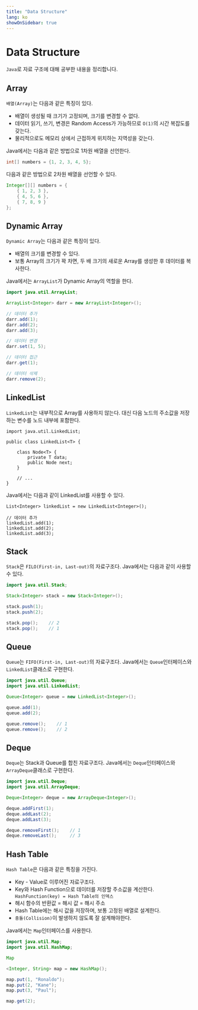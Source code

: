 ```yaml
---
title: "Data Structure"
lang: ko
showOnSidebar: true
---
```


# Data Structure
`Java`로 자료 구조에 대해 공부한 내용을 정리합니다.

## Array

`배열(Array)`는 다음과 같은 특징이 있다.

- 배열이 생성될 때 크기가 고정되며, 크기를 변경할 수 없다.
- 데이터 읽기, 쓰기, 변경은 Random Access가 가능하므로 `O(1)`의 시간 복잡도를 갖는다.
- 물리적으로도 메모리 상에서 근접하게 위치하는 지역성을 갖는다.

Java에서는 다음과 같은 방법으로 1차원 배열을 선언한다.

```java 1차원 배열
int[] numbers = {1, 2, 3, 4, 5};
```


다음과 같은 방법으로 2차원 배열을 선언할 수 있다.

```java 2차원 배열
Integer[][] numbers = {
    { 1, 2, 3 },
    { 4, 5, 6 },
    { 7, 8, 9 }
};
```

## Dynamic Array

`Dynamic Array`는 다음과 같은 특징이 있다.

- 배열의 크기를 변경할 수 있다.
- 보통 Array의 크기가 꽉 차면, 두 배 크기의 새로운 Array를 생성한 후 데이터를 복사한다.

Java에서는 `ArrayList`가 Dynamic Array의 역할을 한다.

``` java ArrayList
import java.util.ArrayList;

ArrayList<Integer> darr = new ArrayList<Integer>();

// 데이터 추가
darr.add(1);
darr.add(2);
darr.add(3);

// 데이터 변경
darr.set(1, 5);

// 데이터 접근
darr.get(1);

// 데이터 삭제
darr.remove(2);
```

## LinkedList
`LinkedList`는 내부적으로 Array를 사용하지 않는다. 대신 다음 노드의 주소값을 저장하는 변수를 노드 내부에 포함한다.
```
import java.util.LinkedList;

public class LinkedList<T> {

    class Node<T> {
        private T data;
        public Node next;
    }

    // ...
}
```
Java에서는 다음과 같이 LinkedList를 사용할 수 있다.
```
List<Integer> linkedList = new LinkedList<Integer>();

// 데이터 추가
linkedList.add(1);
linkedList.add(2);
linkedList.add(3);
```

## Stack
`Stack`은 `FILO(First-in, Last-out)`의 자료구조다. Java에서는 다음과 같이 사용할 수 있다.
``` java Stack
import java.util.Stack;

Stack<Integer> stack = new Stack<Integer>();

stack.push(1);
stack.push(2);

stack.pop();    // 2
stack.pop();    // 1
```

## Queue
`Queue`는 `FIFO(First-in, Last-out)`의 자료구조다. Java에서는 `Queue`인터페이스와 `LinkedList`클래스로 구현한다.
``` java Queue
import java.util.Queue;
import java.util.LinkedList;

Queue<Integer> queue = new LinkedList<Integer>();

queue.add(1);
queue.add(2);

queue.remove();    // 1
queue.remove();    // 2
```

## Deque
`Deque`는 Stack과 Queue를 합친 자료구조다. Java에서는 `Deque`인터페이스와 `ArrayDeque`클래스로 구현한다.
``` java Deque
import java.util.Deque;
import java.util.ArrayDeque;

Deque<Integer> deque = new ArrayDeque<Integer>();

deque.addFirst(1);
deque.addLast(2);
deque.addLast(3);

deque.removeFirst();    // 1
deque.removeLast();     // 3
```

## Hash Table
`Hash Table`은 다음과 같은 특징을 가진다.
- Key - Value로 이루어진 자료구조다.
- Key와 Hash Function으로 데이터를 저장할 주소값을 계산한다. 
    `HashFunction(key) = Hash Table의 인덱스`
- 해시 함수의 반환값 = 해시 값 = 해시 주소
- Hash Table에는 해시 값을 저장하며, 보통 고정된 배열로 설계한다.
- `충돌(Collision)`이 발생하지 않도록 잘 설계해야한다.

Java에서는 `Map`인터페이스를 사용한다.
``` java 
import java.util.Map;
import java.util.HashMap;

Map

<Integer, String> map = new HashMap();

map.put(1, "Ronaldo");
map.put(2, "Kane");
map.put(3, "Paul");

map.get(2);
```